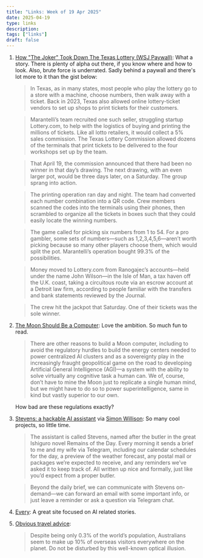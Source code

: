 ```yaml
---
title: "Links: Week of 19 Apr 2025"
date: 2025-04-19
type: links
description:
tags: ["links"]
draft: false
---
```


1. [How "The Joker" Took Down The Texas Lottery (WSJ Paywall)](https://www.wsj.com/us-news/texas-lottery-gamblers-jackpot-win-40e3d6fb): What a story. There is plenty of alpha out there, if you know where and how to look. Also, brute force is underrated. Sadly behind a paywall and there's lot more to it than the gist below:
    > In Texas, as in many states, most people who play the lottery go to a store with a machine, choose numbers, then walk away with a ticket. Back in 2023, Texas also allowed online lottery-ticket vendors to set up shops to print tickets for their customers.

    >Marantelli’s team recruited one such seller, struggling startup Lottery.com, to help with the logistics of buying and printing the millions of tickets. Like all lotto retailers, it would collect a 5% sales commission. The Texas Lottery Commission allowed dozens of the terminals that print tickets to be delivered to the four workshops set up by the team.

    >That April 19, the commission announced that there had been no winner in that day’s drawing. The next drawing, with an even larger pot, would be three days later, on a Saturday. The group sprang into action.

    >The printing operation ran day and night. The team had converted each number combination into a QR code. Crew members scanned the codes into the terminals using their phones, then scrambled to organize all the tickets in boxes such that they could easily locate the winning numbers. 

    >The game called for picking six numbers from 1 to 54. For a pro gambler, some sets of numbers—such as 1,2,3,4,5,6—aren’t worth picking because so many other players choose them, which would split the pot. Marantelli’s operation bought 99.3% of the possibilities.

    >Money moved to Lottery.com from Ranogajec’s accounts—held under the name John Wilson—in the Isle of Man, a tax haven off the U.K. coast, taking a circuitous route via an escrow account at a Detroit law firm, according to people familiar with the transfers and bank statements reviewed by the Journal.

    >The crew hit the jackpot that Saturday. One of their tickets was the sole winner.

2. [The Moon Should Be a Computer](https://www.palladiummag.com/2025/04/18/the-moon-should-be-a-computer/): Love the ambition. So much fun to read. 
    >There are other reasons to build a Moon computer, including to avoid the regulatory hurdles to build the energy centers needed to power centralized AI clusters and as a sovereignty play in the increasingly fraught geopolitical game on the road to developing Artificial General Intelligence (AGI)—a system with the ability to solve virtually any cognitive task a human can. We of, course, don’t have to mine the Moon just to replicate a single human mind, but we might have to do so to power superintelligence, same in kind but vastly superior to our own.

    How bad are these regulations exactly?

3. [Stevens: a hackable AI assistant](https://www.geoffreylitt.com/2025/04/12/how-i-made-a-useful-ai-assistant-with-one-sqlite-table-and-a-handful-of-cron-jobs) via [Simon Willison](https://simonwillison.net/2025/Apr/13/stevens/#atom-everything): So many cool projects, so little time. 
    >The assistant is called Stevens, named after the butler in the great Ishiguro novel Remains of the Day. Every morning it sends a brief to me and my wife via Telegram, including our calendar schedules for the day, a preview of the weather forecast, any postal mail or packages we’re expected to receive, and any reminders we’ve asked it to keep track of. All written up nice and formally, just like you’d expect from a proper butler.

    >Beyond the daily brief, we can communicate with Stevens on-demand—we can forward an email with some important info, or just leave a reminder or ask a question via Telegram chat.

4. [Every](https://every.to/): A great site focused on AI related stories. 

5. [Obvious travel advice](https://dynomight.substack.com/p/travel): 
    >Despite being only 0.3% of the world’s population, Australians seem to make up 10% of overseas visitors everywhere on the planet. Do not be disturbed by this well-known optical illusion.



